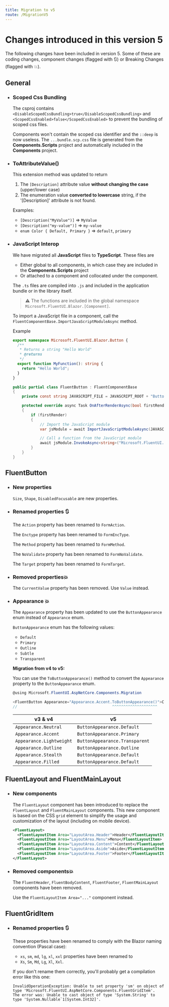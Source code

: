 ```yaml
---
title: Migration to v5
route: /MigrationV5
---
```


# Changes introduced in this version 5

The following changes have been included in version 5.
Some of these are coding changes,
component changes (flagged with 🔃) or Breaking Changes (flagged with 💥).

## General

- ### Scoped Css Bundling

  The csproj contains `<DisableScopedCssBundling>true</DisableScopedCssBundling>`
  and `<ScopedCssEnabled>false</ScopedCssEnabled>` to prevent the bundling of scoped css files.

  Components won't contain the scoped css identifier and the `::deep` is now useless.
  The `...bundle.scp.css` file is generated from the **Components.Scripts** project and automatically included in the **Components** project.

- ### ToAttributeValue()

  This extension method was updated to return
  1. The `[Description]` attribute value **without changing the case** (upper/lower case)
  2. The enumeration value **converted to lowercase** string, if the '[Description]' attribute is not found.

  Examples:
  - `[Description("MyValue")]` => `MyValue`
  - `[Description("my-value")]` => `my-value`
  - `enum Color { Default, Primary }` => `default`, `primary`

  

- ### JavaScript Interop

  We have migrated all **JavaScript** files to **TypeScript**.
  These files are
    - Either global to all components, in which case they are included in the **Components.Scripts** project
    - Or attached to a component and collocated under the component.

  The `.ts` files are compiled into `.js` and included in the application bundle or in the library itself.

  > ⚠️ The functions are included in the global namespace `Microsoft.FluentUI.Blazor.[Component]`.

  To import a JavaScript file in a component, call the `FluentComponentBase.ImportJavaScriptModuleAsync` method.

  Example

  ```ts
  export namespace Microsoft.FluentUI.Blazor.Button {
    /**
     * Returns a string "Hello World"
     * @returns
     */
    export function MyFunction(): string {
      return "Hello World";
    }
  }
  ```

  ```csharp
  public partial class FluentButton : FluentComponentBase
  {
      private const string JAVASCRIPT_FILE = JAVASCRIPT_ROOT + "Button/FluentButton.razor.js";

      protected override async Task OnAfterRenderAsync(bool firstRender)
      {
          if (firstRender)
          {
              // Import the JavaScript module
              var jsModule = await ImportJavaScriptModuleAsync(JAVASCRIPT_FILE);

              // Call a function from the JavaScript module
              await jsModule.InvokeAsync<string>("Microsoft.FluentUI.Blazor.Button.MyFunction");
          }
      }
  }
  ```


## FluentButton

  - ### New properties
    `Size`,  `Shape`, `DisabledFocusable` are new properties.

  - ### Renamed properties 🔃
    The `Action` property has been renamed to `FormAction`.

    The `Enctype` property has been renamed to `FormEncType`.

    The `Method` property has been renamed to `FormMethod`.

    The `NoValidate` property has been renamed to `FormNoValidate`.

    The `Target` property has been renamed to `FormTarget`.

  - ### Removed properties💥
    The `CurrentValue` property has been removed. Use `Value` instead.

  - ### Appearance 💥
      The `Appearance` property has been updated to use the `ButtonAppearance` enum
      instead of `Appearance` enum.

      `ButtonAppearance` enum has the following values:
      - `Default`
      - `Primary`
      - `Outline`
      - `Subtle`
      - `Transparent`

    **Migration from v4 to v5:**

	You can use the `ToButtonAppearance()` method to convert the `Appearance` property to the `ButtonAppearance` enum.
	```csharp	
	@using Microsoft.FluentUI.AspNetCore.Components.Migration

	<FluentButton Appearance="Appearance.Accent.ToButtonAppearance()">Click</FluentButton>
	//                                          ^^^^^^^^^^^^^^^^^^^^
	```

      |v3 & v4|v5|
      |---|---|
      |`Appearance.Neutral`    |`ButtonAppearance.Default`|
      |`Appearance.Accent`     |`ButtonAppearance.Primary`|
      |`Appearance.Lightweight`|`ButtonAppearance.Transparent`|
      |`Appearance.Outline`    |`ButtonAppearance.Outline`|
      |`Appearance.Stealth`    |`ButtonAppearance.Default`|
      |`Appearance.Filled`     |`ButtonAppearance.Default`|

## FluentLayout and FluentMainLayout

- ### New components

  The `FluentLayout` component has been introduced to replace the `FluentLayout` and `FluentMainLayout` components.
  This new component is based on the CSS `grid` element to simplify the usage and customization of the layout
  (including on mobile device).

   ```xml
   <FluentLayout>
     <FluentLayoutItem Area="LayoutArea.Header">Header</FluentLayoutItem>
     <FluentLayoutItem Area="LayoutArea.Menu">Menu</FluentLayoutItem>
     <FluentLayoutItem Area="LayoutArea.Content">Content</FluentLayoutItem>
     <FluentLayoutItem Area="LayoutArea.Aside">Aside</FluentLayoutItem>
     <FluentLayoutItem Area="LayoutArea.Footer">Footer</FluentLayoutItem>
   </FluentLayout>
   ```

- ### Removed components💥
  The `FluentHeader`, `FluentBodyContent`, `FluentFooter`, `FluentMainLayout` components have been removed.

  Use the `FluentLayoutItem Area="..."` component instead.

## FluentGridItem

  - ### Renamed properties 🔃
    These properties have been renamed to comply with the Blazor naming convention (Pascal case):
    - `xs`, `sm`, `md`, `lg`, `xl`, `xxl` properties have been renamed to
    - `Xs`, `Sm`, `Md`, `Lg`, `Xl`, `Xxl`.

    If you don't rename them correctly, you'll probably get a compilation error like this one:
    ```   
    InvalidOperationException: Unable to set property 'sm' on object of type 'Microsoft.FluentUI.AspNetCore.Components.FluentGridItem'.
    The error was: Unable to cast object of type 'System.String' to type 'System.Nullable`1[System.Int32]'.
    ```
